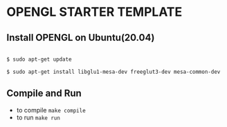 # OPENGL STARTER TEMPLATE

## Install **OPENGL** on Ubuntu(20.04)

```bash 

$ sudo apt-get update

$ sudo apt-get install libglu1-mesa-dev freeglut3-dev mesa-common-dev 

```

## Compile and Run 

* to compile `make compile`
* to run `make run`
